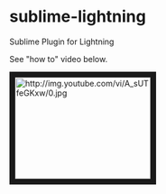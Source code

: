 sublime-lightning
============

Sublime Plugin for Lightning

See "how to" video below.

<a href="http://www.youtube.com/watch?feature=player_embedded&v=A_sUTfeGKxw
" target="_blank"><img src="http://img.youtube.com/vi/A_sUTfeGKxw/0.jpg" 
alt="http://img.youtube.com/vi/A_sUTfeGKxw/0.jpg" width="240" height="180" border="10" /></a>
